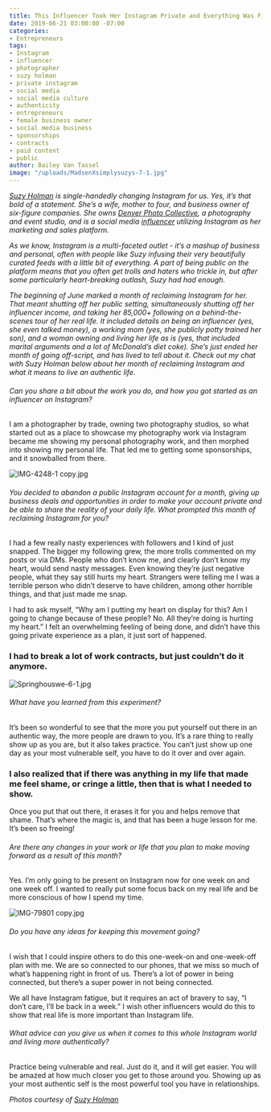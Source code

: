 ```yaml
---
title: This Influencer Took Her Instagram Private and Everything Was Fine
date: 2019-06-21 03:00:00 -07:00
categories:
- Entrepreneurs
tags:
- Instagram
- influencer
- photographer
- suzy holman
- private instagram
- social media
- social media culture
- authenticity
- entrepreneurs
- female business owner
- social media business
- sponsorships
- contracts
- paid content
- public
author: Bailey Van Tassel
image: "/uploads/MadsenXsimplysuzys-7-1.jpg"
---
```


_[Suzy Holman](https://www.simplysuzys.co/) is single-handedly changing Instagram for us. Yes, it’s that bold of a statement. She’s a wife, mother to four, and business owner of six-figure companies. She owns [Denver Photo Collective](https://www.denverphotocollective.com/), a photography and event studio, and is a social media [influencer](https://www.instagram.com/simplysuzys/) utilizing Instagram as her marketing and sales platform._

_As we know, Instagram is a multi-faceted outlet - it’s a mashup of business and personal, often with people like Suzy infusing their very beautifully curated feeds with a little bit of everything. A part of being public on the platform means that you often get trolls and haters who trickle in, but after some particularly heart-breaking outlash, Suzy had had enough._

_The beginning of June marked a month of reclaiming Instagram for her. That meant shutting off her public setting, simultaneously shutting off her influencer income, and taking her 85,000+ following on a behind-the-scenes tour of her real life. It included details on being an influencer (yes, she even talked money), a working mom (yes, she publicly potty trained her son), and a woman owning and living her life as is (yes, that included marital arguments and a lot of McDonald’s diet coke). She’s just ended her month of going off-script, and has lived to tell about it. Check out my chat with Suzy Holman below about her month of reclaiming Instagram and what it means to live an authentic life._

###### Can you share a bit about the work you do, and how you got started as an influencer on Instagram? 

I am a photographer by trade, owning two photography studios, so what started out as a place to showcase my photography work via Instagram became me showing my personal photography work, and then morphed into showing my personal life. That led me to getting some sponsorships, and it snowballed from there. 

![IMG-4248-1 copy.jpg](/uploads/IMG-4248-1%20copy.jpg)

###### You decided to abandon a public Instagram account for a month, giving up business deals and opportunities in order to make your account private and be able to share the reality of your daily life. What prompted this month of reclaiming Instagram for you? 

I had a few really nasty experiences with followers and I kind of just snapped. The bigger my following grew, the more trolls commented on my posts or via DMs. People who don’t know me, and clearly don’t know my heart, would send nasty messages. Even knowing they’re just negative people, what they say still hurts my heart. Strangers were telling me I was a terrible person who didn’t deserve to have children, among other horrible things, and that just made me snap. 

I had to ask myself, “Why am I putting my heart on display for this? Am I going to change because of these people? No. All they’re doing is hurting my heart.” I felt an overwhelming feeling of being done, and didn’t have this going private experience as a plan, it just sort of happened. 

### I had to break a lot of work contracts, but just couldn’t do it anymore. 

![Springhouswe-6-1.jpg](/uploads/Springhouswe-6-1.jpg)

###### What have you learned from this experiment? 

It’s been so wonderful to see that the more you put yourself out there in an authentic way, the more people are drawn to you. It’s a rare thing to really show up as you are, but it also takes practice. You can’t just show up one day as your most vulnerable self, you have to do it over and over again.

### I also realized that if there was anything in my life that made me feel shame, or cringe a little, then that is what I needed to show. 

Once you put that out there, it erases it for you and helps remove that shame. That’s where the magic is, and that has been a huge lesson for me. It’s been so freeing!

###### Are there any changes in your work or life that you plan to make moving forward as a result of this month? 

Yes. I’m only going to be present on Instagram now for one week on and one week off. I wanted to really put some focus back on my real life and be more conscious of how I spend my time. 

![IMG-79801 copy.jpg](/uploads/IMG-79801%20copy.jpg)

###### Do you have any ideas for keeping this movement going?

I wish that I could inspire others to do this one-week-on and one-week-off plan with me. We are so connected to our phones, that we miss so much of what’s happening right in front of us. There’s a lot of power in being connected, but there’s a super power in not being connected. 

We all have Instagram fatigue, but it requires an act of bravery to say, “I don’t care, I’ll be back in a week.” I wish other influencers would do this to show that real life is more important than Instagram life.

###### What advice can you give us when it comes to this whole Instagram world and living more authentically?

Practice being vulnerable and real. Just do it, and it will get easier. You will be amazed at how much closer you get to those around you. Showing up as your most authentic self is the most powerful tool you have in relationships. 

_Photos courtesy of [Suzy Holman](https://www.simplysuzys.co/)_